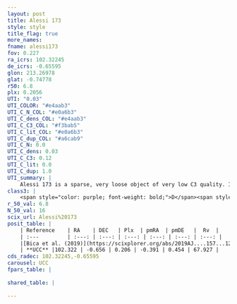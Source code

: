 ```yaml
---
layout: post
title: Alessi 173
style: style
title_flag: true
more_names: 
fname: alessi173
fov: 0.227
ra_icrs: 102.32245
de_icrs: -0.65595
glon: 213.26978
glat: -0.74778
r50: 6.8
plx: 0.2056
UTI: "0.03"
UTI_COLOR: "#e4aab3"
UTI_C_N_COL: "#e0a6b3"
UTI_C_dens_COL: "#e4aab3"
UTI_C_C3_COL: "#f3bab5"
UTI_C_lit_COL: "#e0a6b3"
UTI_C_dup_COL: "#a6cab9"
UTI_C_N: 0.0
UTI_C_dens: 0.03
UTI_C_C3: 0.12
UTI_C_lit: 0.0
UTI_C_dup: 1.0
UTI_summary: |
    Alessi 173 is a sparse, very loose object of very low C3 quality. It is rarely studied in the literature, with no articles listed in the last 6 years.<br><br><span style="color: #99180f; font-weight: bold;">Warning: </span>contains less than 25 stars with <i>P>0.5</i> estimated.
class3: |
    <span style="color: purple; font-weight: bold;">D</span><span style="color: red; font-weight: bold;">C</span>
r_50_val: 6.8
N_50_val: 16
scix_url: Alessi%20173
posit_table: |
    | Reference    | RA    | DEC   | Plx  | pmRA  | pmDE   |  Rv  |
    | :---         | :---: | :---: | :---: | :---: | :---: | :---: |
    |[Bica et al. (2019)](https://scixplorer.org/abs/2019AJ....157...12B) | 102.292 | -0.625 | -- | -- | -- | -- |
    | **UCC** |102.322 | -0.656 | 0.206 | -0.391 | 0.454 | 67.927 | 
cds_radec: 102.32245,-0.65595
carousel: UCC
fpars_table: |
    
shared_table: |
    
---
```

